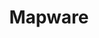 ---
blog: https://mapware.com/blog
facebook: https://facebook.com/mapwareai
linkedin: https://linkedin.com/company/mapware
logohandle: mapware
sort: mapware
title: Mapware
twitter: https://x.com/mapwareai
website: https://mapware.com/
youtube: https://youtube.com/channel/UCvAwsM_hptnObHEX90fbN8Q
---